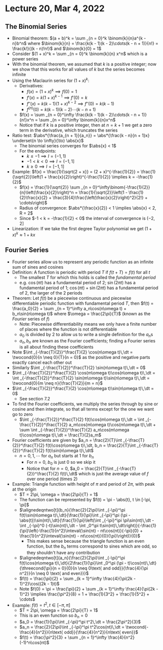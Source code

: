 # Lecture 20, Mar 4, 2022

## The Binomial Series

* Binomial theorem: $(a + b)^k = \sum _{n = 0}^k \binom{k}{n}a^{k - n}b^n$ where $\binom{k}{n} = \frac{k(k - 1)(k - 2)\cdots(k - n + 1)}{n!} = \frac{k!}{(k - n)!n!}$ and $\binom{k}{0} = 1$
* Consider $(1 + x)^k = \sum _{n = 0}^k \binom{k}{n} x^n$ which is a power series
* With the binomial theorem, we assumed that $k$ is a positive integer; now we show that this works for all values of $k$ but the series becomes infinite
* Using the Maclaurin series for $(1 + x)^k$:
	* Derivatives:
		* $f(x) = (1 + x)^k \implies f(0) = 1$
		* $f'(x) = k(1 + x)^{k - 1} \implies f'(0) = k$
		* $f''(x) = k(k - 1)(1 + x)^{k - 2} \implies f''(0) = k(k - 1)$
		* $f^{(n)}(0) = k(k - 1)(k - 2)\cdots(k - n + 1)$
	* $f(x) = \sum _{n = 0}^\infty \frac{k(k - 1)(k - 2)\cdots(k - n + 1)}{n!}x^n = \sum _{n = 0}^\infty \binom{k}{n}x^n$
	* Notice that if $k$ is a positive integer, then at $n = k + 1$ we get a zero term in the derivative, which truncates the series
* Ratio test: $\abs*{\frac{a_{n + 1}}{a_n}} = \abs*{\frac{k - n}{n + 1}x} \underset{n \to \infty}{\to} \abs{x}$
	* The binomial series converges for $\abs{x} < 1$
	* For the endpoints:
		* $k \leq -1 \implies I = (-1, 1)$
		* $-1 < k < 0 \implies I = (-1, 1]$
		* $k \geq 0 \implies I = [-1, 1]$
* Example: $f(x) = \frac{1}{\sqrt{2 + x}} = (2 + x)^{-\frac{1}{2}} = \frac{1}{\sqrt{2}}\left(1 + \frac{x}{2}\right)^{-\frac{1}{2}} \implies k = -\frac{1}{2}$
	* $f(x) = \frac{1}{\sqrt{2}} \sum _{n = 0}^\infty\binom{-\frac{1}{2}}{n}\left(\frac{x}{2}\right)^n = \frac{1}{\sqrt{2}}\left(1 - \frac{1}{2}\frac{x}{2} + \frac{3}{4}\frac{\left(\frac{x}{2}\right)^2}{2!} + \cdots\right)$
	* Radius of convergence: $\abs*{\frac{x}{2}} < 1 \implies \abs{x} < 2, R = 2$
	* Since $-1 < k = -\frac{1}{2} < 0$ the interval of convergence is $(-2, 2]$
* Linearization: If we take the first degree Taylor polynomial we get $(1 + x)^k \approx 1 + kx$

## Fourier Series

* Fourier series allow us to represent any periodic function as an infinite sum of sines and cosines
* Definition: A function is periodic with period $T$ if $f(t + T) = f(t)$ for all $t$
	* The smallest $T$ for which this holds is called the *fundamental period*
	* e.g. $\cos(\pi t)$ has a fundamental period of 2; $\sin(2\pi t)$ has a fundamental period of 1; $\cos(\pi t) + \sin(2\pi t)$ has a fundamental period of 2, the larger of the 2 periods
* Theorem: Let $f(t)$ be a piecewise continuous and piecewise differentiable periodic function with fundamental period $T$, then $f(t) = \frac{a_0}{2} + \sum _{n = 1}^\infty a_n\cos(n\omega t) + b_n\sin(n\omega t)$ where $\omega = \frac{2\pi}{T}$ (known as the *Fourier* series of $f$)
	* Note: Piecewise differentiability means we only have a finite number of places where the function is not differentiable
	* $a_0$ is divided by 2 to allow us to write a single definition for the $a_n$s
	* $a_n, b_n$ are known as the Fourier coefficients; finding a Fourier series is all about finding these coefficients
* Note $\int _{-\frac{T}{2}}^\frac{T}{2} \cos(n\omega t)\,\dt = \twocond{0}{n \neq 0}{T}{n = 0}$ as the positive and negative parts exactly cancel each other out
* Similarly $\int _{-\frac{T}{2}}^\frac{T}{2} \sin(n\omega t)\,\dt = 0$
* $\int _{-\frac{T}{2}}^\frac{T}{2} \cos(m\omega t)\cos(n\omega t)\,\dt = \int _{-\frac{T}{2}}^\frac{T}{2} \sin(m\omega t)\sin(n\omega t)\,\dt = \twocond{0}{m \neq n}{\frac{T}{2}}{m = n}$
* $\int _{-\frac{T}{2}}^\frac{T}{2} \cos(m\omega t)\sin(n\omega t)\,\dt = 0$
	* See section 7.2
* To find the Fourier coefficients, we multiply the series through by sine or cosine and then integrate, so that all terms except for the one we want go to zero
	* $\int _{-\frac{T}{2}}^\frac{T}{2} f(t)\cos(m\omega t)\,\dt = \int _{-\frac{T}{2}}^\frac{T}{2} a_m\cos(m\omega t)\cos(m\omega t)\,\dt + \sum \int _{-\frac{T}{2}}^\frac{T}{2} a_n\cos(m\omega t)\cos(n\omega t)\,\dt = \frac{T}{2}a_m$
* Fourier coefficients are given by $a_n = \frac{2}{T}\int _{-\frac{T}{2}}^\frac{T}{2} f(t)\cos(n\omega t)\,\dt, b_n = \frac{2}{T}\int _{-\frac{T}{2}}^\frac{T}{2} f(t)\sin(n\omega t)\,\dt$
	* $n = 0, 1, \cdots$ for $a_n$ but starts at $1$ for $b_n$
		* For $n = 0$, $b_0$ is just $0$ so we skip it
		* Notice that for $n = 0$, $a_0 = \frac{2}{T}\int _{-\frac{T}{2}}^\frac{T}{2} f(t)\,\dt$ which is just the average value of $f$ over one period (times 2)
* Example: Triangle function with height of $\pi$ and period of $2\pi$, with peak at the origin
	* $T = 2\pi, \omega = \frac{2\pi}{T} = 1$
	* The function can be represented by $f(t) = \pi - \abs{t}, t \in [-\pi, \pi]$
	* $\alignedeqntwo[t]{b_n}{\frac{2}{2\pi}\int _{-\pi}^\pi f(t)\sin(n\omega t)\,\dt}{\frac{1}{\pi}\int _{-\pi}^\pi (\pi - \abs{t})\sin(nt)\,\dt}{\frac{1}{\pi}\left(\int _{-\pi}^\pi \pi\sin(nt)\,\dt - \int _{-\pi}^0 (-t)\sin(nt)\,\dt - \int _0^\pi t\sin(nt)\,\dt\right)}{-\frac{1}{\pi}\left(-\frac{1}{n^2}\inteval{\sin(nt) - nt\cos(nt)}{-\pi}{0} + \frac{1}{n^2}\inteval{\sin(nt) - nt\cos(nt)}{0}{\pi}\right)}{0}$
		* This makes sense because the triangle function is an even function, but the $b_n$ terms correspond to sines which are odd, so they shouldn't have any contribution
	* $\alignedeqntwo[t]{a_n}{\frac{2}{2\pi}\int _{-\pi}^\pi f(t)\cos(n\omega t)\,\dt}{2\frac{1}{\pi}\int _0^\pi (\pi - t)\cos(nt)\,\dt}{\threecond{\pi}{n = 0}{0}{n \neq 0\text{ and odd}}{\frac{4}{\pi n^2}}{n \neq 0 \text{ and even}}}$
	* $f(t) = \frac{\pi}{2} + \sum _{k = 1}^\infty \frac{4}{\pi(2k - 1)^2}\cos((2k - 1)t)$
	* Note $f(0) = \pi = \frac{\pi}{2} + \sum _{k = 1}^\infty \frac{4}{\pi(2k - 1)^2} \implies \frac{\pi^2}{8} = 1 + \frac{1}{3^2} + \frac{1}{5^2} + \cdots$
* Example: $f(t) = t^2, t \in [-\pi, \pi]$
	* $T = 2\pi, \omega = \frac{2\pi}{T} = 1$
	* This is an even function so $b_n = 0$
	* $a_0 = \frac{1}{\pi}\int _{-\pi}^\pi t^2\,\dt = \frac{2\pi^2}{3}$
	* $a_n = \frac{2}{2\pi}\int _{-\pi}^\pi t^2\cos(nt)\,\dt = \twocond{-\frac{4}{n^2}}{n\text{ odd}}{\frac{4}{n^2}}{n\text{ even}}$
	* $f(t) = \frac{\pi^2}{3} + \sum _{n = 1}^\infty \frac{4}{n^2}(-1)^n\cos(nt)$

